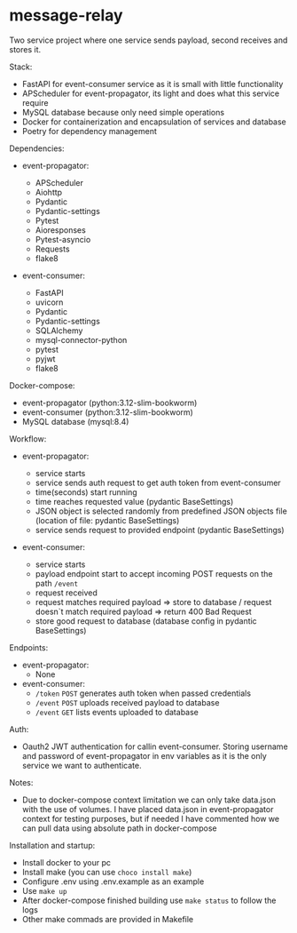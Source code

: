 # message-relay
Two service project where one service sends payload, second receives and stores it.

Stack:
- FastAPI for event-consumer service as it is small with little functionality
- APScheduler for event-propagator, its light and does what this service require
- MySQL database because only need simple operations
- Docker for containerization and encapsulation of services and database
- Poetry for dependency management

Dependencies:
- event-propagator:
  - APScheduler
  - Aiohttp
  - Pydantic
  - Pydantic-settings
  - Pytest
  - Aioresponses
  - Pytest-asyncio
  - Requests
  - flake8
    
- event-consumer:
  - FastAPI
  - uvicorn
  - Pydantic
  - Pydantic-settings
  - SQLAlchemy
  - mysql-connector-python
  - pytest
  - pyjwt
  - flake8

Docker-compose:
- event-propagator (python:3.12-slim-bookworm)
- event-consumer (python:3.12-slim-bookworm)
- MySQL database (mysql:8.4)


Workflow:
- event-propagator:
  - service starts
  - service sends auth request to get auth token from event-consumer
  - time(seconds) start running
  - time reaches requested value (pydantic BaseSettings)
  - JSON object is selected randomly from predefined JSON objects file (location of file: pydantic BaseSettings)
  - service sends request to provided endpoint (pydantic BaseSettings)
 
- event-consumer:
  - service starts
  - payload endpoint start to accept incoming POST requests on the path `/event`
  - request received
  - request matches required payload => store to database / request doesn`t match required payload => return 400 Bad Request
  - store good request to database (database config in pydantic BaseSettings)

Endpoints:
- event-propagator:
  - None
- event-consumer:
  - `/token` `POST` generates auth token when passed credentials
  - `/event` `POST` uploads received payload to database
  - `/event` `GET` lists events uploaded to database

Auth:
- Oauth2 JWT authentication for callin event-consumer. Storing username and password of event-propagator in env variables as it is the only service we want to authenticate.

Notes:
- Due to docker-compose context limitation we can only take data.json with the use of volumes. 
  I have placed data.json in event-propagator context for testing purposes, but if needed I have commented how we can pull data using absolute path in docker-compose

Installation and startup:
- Install docker to your pc
- Install make (you can use `choco install make`)
- Configure .env using .env.example as an example
- Use `make up` 
- After docker-compose finished building use `make status` to follow the logs
- Other make commads are provided in Makefile
